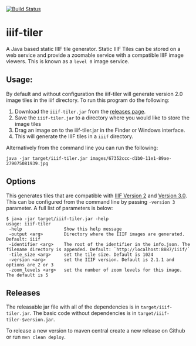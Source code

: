 [![Build Status](https://travis-ci.org/glenrobson/iiif-tiler.svg?branch=master)](https://travis-ci.org/glenrobson/iiif-tiler)

# iiif-tiler
A Java based static IIIF tile generator. Static IIIF Tiles can be stored on a web service and provide a zoomable service with a compatible IIIF image viewers. This is known as a `level 0` image service. 

## Usage:
By default and without configuration the iiif-tiler will generate version 2.0 image tiles in the iiif directory. To run this program do the following:

 1. Download the `iiif-tiler.jar` from the [releases page](https://github.com/glenrobson/iiif-tiler/releases). 
 2. Save the `iiif-tiler.jar` to a directory where you would like to store the image tiles
 3. Drag an image on to the iiif-tiler.jar in the Finder or Windows interface.
 4. This will generate the IIIF tiles in a `iiif` directory. 

Alternatively from the command line you can run the following:

```
java -jar target/iiif-tiler.jar images/67352ccc-d1b0-11e1-89ae-279075081939.jpg
```

## Options

This generates tiles that are compatible with [IIIF Version 2](https://iiif.io/api/image/2.1/) and [Version 3.0](https://iiif.io/api/image/3.0/). This can be configured from the command line by passing `-version 3` parameter. A full list of parameters is below:

```
$ java -jar target/iiif-tiler.jar -help
usage: iiif-tiler
 -help                Show this help message
 -output <arg>        Directory where the IIIF images are generated. Default: iiif
 -identifier <arg>    The root of the identifier in the info.json. The filename directory is appended. Default: `http://localhost:8887/iiif/`
 -tile_size <arg>     set the tile size. Default is 1024
 -version <arg>       set the IIIF version. Default is 2.1.1 and options are 2 or 3
 -zoom_levels <arg>   set the number of zoom levels for this image. The default is 5
```

## Releases

The releasable jar file with all of the dependencies is in `target/iiif-tiler.jar`. The basic code without dependencies is in `target/iiif-tiler-$version.jar`. 

To release a new version to maven central create a new release on Github or run `mvn clean deploy`.
